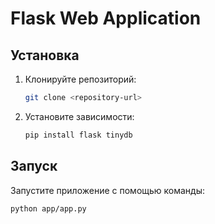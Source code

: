 # Flask Web Application

## Установка

1. Клонируйте репозиторий:
    ```bash
    git clone <repository-url>
    ```

2. Установите зависимости:
    ```bash
    pip install flask tinydb
    ```

## Запуск

Запустите приложение с помощью команды:
```bash
python app/app.py
